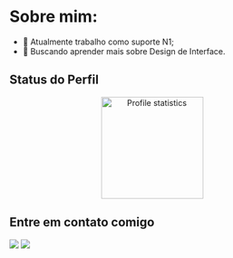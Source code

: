 # Sobre mim:
- 🏢 Atualmente trabalho como suporte N1;
- 🌱 Buscando aprender mais sobre Design de Interface.

<h2> Status do Perfil </h2>
<div align="center"> 
  <a href="https://github.com/MatheusParizotto">
  <img src="https://github-profile-summary-cards.vercel.app/api/cards/stats?username=MatheusParizotto&layout=compact&hide_border=true&theme=dracula" alt="Profile statistics" height="180em"></a>
</div>
    
 <h2> Entre em contato comigo </h2>
<div> 
  <a href = "mailto:matheusparizotto29@gmail.com"><img src="https://img.shields.io/badge/-Gmail-%23333?style=for-the-badge&logo=gmail&logoColor=white" target="_blank"></a>
  <a href="https://www.linkedin.com/in/matheusparizottoreisdasilva/" target="_blank"><img src="https://img.shields.io/badge/-LinkedIn-%230077B5?style=for-the-badge&logo=linkedin&logoColor=white" target="_blank"></a> 
</div>
